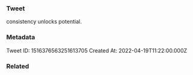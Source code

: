 ### Tweet
consistency unlocks potential.

### Metadata
Tweet ID: 1516376563251613705
Created At: 2022-04-19T11:22:00.000Z

### Related

